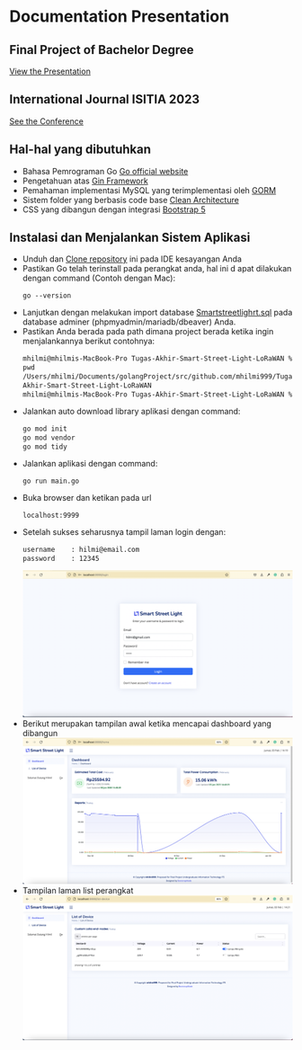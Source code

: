 # Documentation Presentation
## Final Project of Bachelor Degree
[View the Presentation]([https://github.com/mhilmi999/Tugas-Akhir-Smart-Street-Light-LoRaWAN](https://docs.google.com/presentation/d/1WL7GJ676_46_-2-AJBF_TlKwIyaG7xFXZGKN8_uwHc8/edit?usp=sharing))

## International Journal ISITIA 2023
[See the Conference]([https://github.com/mhilmi999/Tugas-Akhir-Smart-Street-Light-LoRaWAN](https://docs.google.com/presentation/d/11-YCotPrYtim7DABWWCKuuAZa3wxNNcI8QoDBYtIVPg/edit?usp=sharing))

## Hal-hal yang dibutuhkan
- Bahasa Pemrograman Go [Go official website](https://go.dev/)
- Pengetahuan atas [Gin Framework](https://gin-gonic.com/)
- Pemahaman implementasi MySQL yang terimplementasi oleh [GORM](https://gorm.io/)
- Sistem folder yang berbasis code base [Clean Architecture](https://medium.com/golangid/mencoba-golang-clean-architecture-c2462f355f41)
- CSS yang dibangun dengan integrasi [Bootstrap 5](https://getbootstrap.com/docs/5.0/getting-started/introduction/)

## Instalasi dan Menjalankan Sistem Aplikasi
- Unduh dan [Clone repository](https://github.com/mhilmi999/Tugas-Akhir-Smart-Street-Light-LoRaWAN.git) ini pada IDE kesayangan Anda
- Pastikan Go telah terinstall pada perangkat anda, hal ini d
apat dilakukan dengan command (Contoh dengan Mac):
    ```
    go --version 
    ```
- Lanjutkan dengan melakukan import database [Smartstreetlighrt.sql](sql/smartstreetlight.sql) pada database adminer (phpmyadmin/mariadb/dbeaver) Anda.
- Pastikan Anda berada pada path dimana project berada ketika ingin menjalankannya berikut contohnya: 
    ```
    mhilmi@mhilmis-MacBook-Pro Tugas-Akhir-Smart-Street-Light-LoRaWAN % pwd
    /Users/mhilmi/Documents/golangProject/src/github.com/mhilmi999/Tugas-Akhir-Smart-Street-Light-LoRaWAN
    mhilmi@mhilmis-MacBook-Pro Tugas-Akhir-Smart-Street-Light-LoRaWAN % 
    ```
- Jalankan auto download library aplikasi dengan command:
    ```
    go mod init
    go mod vendor
    go mod tidy
    ```
- Jalankan aplikasi dengan command:
    ```
    go run main.go
    ```
- Buka browser dan ketikan pada url
    ```
    localhost:9999
    ```
- Setelah sukses seharusnya tampil laman login dengan:
    ```
    username    : hilmi@email.com
    password    : 12345
    ```
    ![Login Page](readmeAsset/login.png)
- Berikut merupakan tampilan awal ketika mencapai dashboard yang dibangun
    ![Dashboard](readmeAsset/dashboard.png)
- Tampilan laman list perangkat 
    ![List of Device](readmeAsset/listDevice.png)


